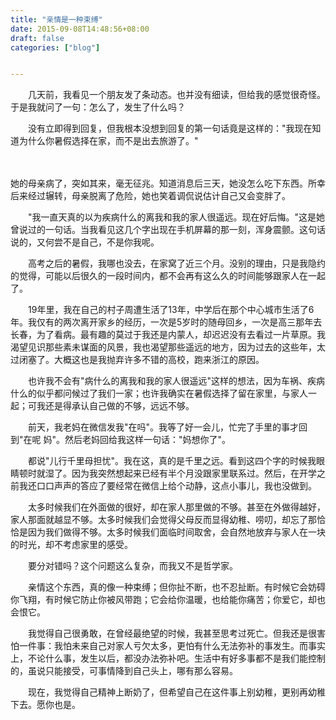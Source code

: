 ```yaml
---
title: "亲情是一种束缚"
date: 2015-09-08T14:48:56+08:00
draft: false
categories: ["blog"]


---
```


　　几天前，我看见一个朋友发了条动态。也并没有细读，但给我的感觉很奇怪。于是我就问了一句：怎么了，发生了什么吗？

　　没有立即得到回复，但我根本没想到回复的第一句话竟是这样的："我现在知道为什么你暑假选择在家，而不是出去旅游了。"

<!--more-->　　

她的母亲病了，突如其来，毫无征兆。知道消息后三天，她没怎么吃下东西。所幸后来经过辗转，母亲脱离了危险，她也笑着调侃说估计自己又会变胖了。

　　"我一直天真的以为疾病什么的离我和我的家人很遥远。现在好后悔。"这是她曾说过的一句话。当我看见这几个字出现在手机屏幕的那一刻，浑身震颤。这句话说的，又何尝不是自己，不是你我呢。

　　高考之后的暑假，我哪也没去，在家窝了近三个月。没别的理由，只是我隐约的觉得，可能以后很久的一段时间内，都不会再有这么久的时间能够跟家人在一起了。

　　19年里，我在自己的村子周遭生活了13年，中学后在那个中心城市生活了6年。我仅有的两次离开家乡的经历，一次是5岁时的随母回乡，一次是高三那年去长春，为了看病。最有趣的莫过于我还是内蒙人，却迟迟没有去看过一片草原。我渴望见识那些素未谋面的风景，我也渴望那些遥远的地方，因为过去的这些年，太过闭塞了。大概这也是我抛弃许多不错的高校，跑来浙江的原因。

　　也许我不会有"病什么的离我和我的家人很遥远"这样的想法，因为车祸、疾病什么的似乎都问候过了我们一家；也许我确实在暑假选择了留在家里，与家人一起；可我还是得承认自己做的不够，远远不够。

　　前天，我老妈在微信发我"在吗"。我等了好一会儿，忙完了手里的事才回到"在呢 妈"。然后老妈回给我这样一句话："妈想你了"。

　　都说"儿行千里母担忧"。我在这，真的是千里之远。看到这四个字的时候我眼睛顿时就湿了。因为我突然想起来已经有半个月没跟家里联系过。然后，在开学之前我还口口声声的答应了要经常在微信上给个动静，这点小事儿，我也没做到。

　　太多时候我们在外面做的很好，却在家人那里做的不够。甚至在外做得越好，家人那面就越显不够。太多时候我们会觉得父母反而显得幼稚、唠叨，却忘了那恰恰是因为我们做得不够。太多时候我们面临时间取舍，会自然地放弃与家人在一块的时光，却不考虑家里的感受。

　　要分对错吗？这个问题这么复杂，而我又不是哲学家。

　　亲情这个东西，真的像一种束缚；但你扯不断，也不忍扯断。有时候它会妨碍你飞翔，有时候它防止你被风带跑；它会给你温暖，也给能你痛苦；你爱它，却也会恨它。

　　我觉得自己很勇敢，在曾经最绝望的时候，我甚至思考过死亡。但我还是很害怕一件事：我怕未来自己对家人亏欠太多，更怕有什么无法弥补的事发生。而事实上，不论什么事，发生以后，都没办法弥补吧。生活中有好多事都不是我们能控制的，虽说只能接受，可事情降到自己头上，哪有那么容易。

　　现在，我觉得自己精神上断奶了，但希望自己在这件事上别幼稚，更别再幼稚下去。愿你也是。
　　
　　
　　
　　
　　
　　
　　
　　
　　
　　
　　
　　
